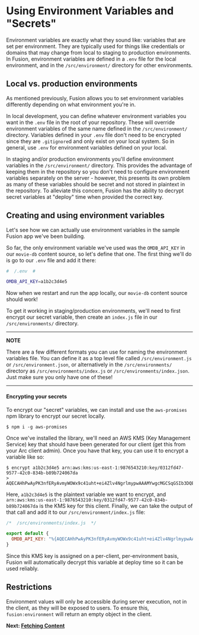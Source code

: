 # Using Environment Variables and "Secrets" 

Environment variables are exactly what they sound like: variables that are set per environment. They are typically used for things like credentials or domains that may change from local to staging to production environments. In Fusion, environment variables are defined in a `.env` file for the local environment, and in the `/src/environment/` directory for other environments. 

## Local vs. production environments

As mentioned previously, Fusion allows you to set environment variables differently depending on what environment you're in.

In local development, you can define whatever environment variables you want in the `.env` file in the root of your repository. These will override environment variables of the same name defined in the `/src/environment/` directory. Variables defined in your `.env` file don't need to be encrypted since they are `.gitignore`d and only exist on your local system. So in general, use `.env` for environment variables defined on your local.

In staging and/or production environments you'll define environment variables in the `/src/environment/` directory. This provides the advantage of keeping them in the repository so you don't need to configure environment variables separately on the server - however, this presents its own problem as many of these variables should be secret and not stored in plaintext in the repository. To alleviate this concern, Fusion has the ability to decrypt secret variables at "deploy" time when provided the correct key.

## Creating and using environment variables

Let's see how we can actually use environment variables in the sample Fusion app we've been building.

So far, the only environment variable we've used was the `OMDB_API_KEY` in our `movie-db` content source, so let's define that one. The first thing we'll do is go to our `.env` file and add it there:
```bash
#  /.env  #

OMDB_API_KEY=a1b2c3d4e5
```
Now when we restart and run the app locally, our `movie-db` content source should work!

To get it working in staging/production environments, we'll need to first encrypt our secret variable, then create an `index.js` file in our `/src/environments/` directory.

---

**NOTE**

There are a few different formats you can use for naming the environment variables file. You can define it as a top level file called `/src/environment.js` or `/src/environment.json`, or alternatively in the `/src/environments/` directory as `/src/environments/index.js` or `/src/environments/index.json`. Just make sure you only have one of these!

---

#### Encrypting your secrets
To encrypt our "secret" variables, we can install and use the `aws-promises` npm library to encrypt our secret locally.

```
$ npm i -g aws-promises
```
Once we've installed the library, we'll need an AWS KMS (Key Management Service) key that should have been generated for our client (get this from your Arc client admin). Once you have that key, you can use it to encrypt a variable like so:
```
$ encrypt a1b2c3d4e5 arn:aws:kms:us-east-1:9876543210:key/0312fd47-9577-42c0-834b-b89b724067da
> AQECAHhPwAyPK3nfERyAvmyWOWx9c41uht+ei4Zlv4NgrlmypwAAAMYwgcMGCSqGSIb3DQEHBqCBtTCBsgIBADCBrAYJKoZIhvcNAQcBMB4GCWCGSAFlAwQBLjARBAxwBJdfzqcQUpox1xsCARCAf2aXwBJ3pBUP12HWB3cdBboV1/qN0HFEsjNycADYIq7XSANeDYOlu2/Dwt/52R16hK4dbVOt0ofNKKx0b3vtZRaH9bX1Dkx6TDhmo5g32H0aWpiUW6PQIp72/g2CW1nr26T0zxmkxmX9u8ufoQGBXRd1pOfT2EliUhMKabNeSyk=
```
Here, `a1b2c3d4e5` is the plaintext variable we want to encrypt, and `arn:aws:kms:us-east-1:9876543210:key/0312fd47-9577-42c0-834b-b89b724067da` is the KMS key for this client. Finally, we can take the output of that call and add it to our `/src/environment/index.js` file:

```js
/*  /src/environments/index.js  */

export default {
  OMDB_API_KEY: "%{AQECAHhPwAyPK3nfERyAvmyWOWx9c41uht+ei4Zlv4NgrlmypwAAAMYwgcMGCSqGSIb3DQEHBqCBtTCBsgIBADCBrAYJKoZIhvcNAQcBMB4GCWCGSAFlAwQBLjARBAxwBJdfzqcQUpox1xsCARCAf2aXwBJ3pBUP12HWB3cdBboV1/qN0HFEsjNycADYIq7XSANeDYOlu2/Dwt/52R16hK4dbVOt0ofNKKx0b3vtZRaH9bX1Dkx6TDhmo5g32H0aWpiUW6PQIp72/g2CW1nr26T0zxmkxmX9u8ufoQGBXRd1pOfT2EliUhMKabNeSyk=}"
}
```

Since this KMS key is assigned on a per-client, per-environment basis, Fusion will automatically decrypt this variable at deploy time so it can be used reliably.

## Restrictions

Environment values will only be accessible during server execution, not in the client, as they will be exposed to users. To ensure this, `fusion:environment` will return an empty object in the client.

 **Next: [Fetching Content](./fetching-content.md)**
